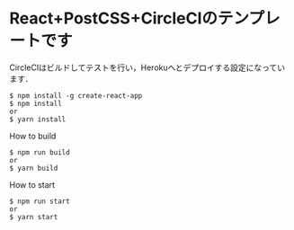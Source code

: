 # React+PostCSS+CircleCIのテンプレートです

CircleCIはビルドしてテストを行い，Herokuへとデプロイする設定になっています．

```
$ npm install -g create-react-app
$ npm install
or
$ yarn install
```

How to build

```
$ npm run build
or
$ yarn build
```

How to start

```
$ npm run start
or
$ yarn start
```
